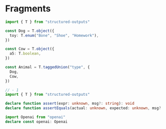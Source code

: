 # Fragments

```ts twoslash include animal
import { T } from "structured-outputs"

const Dog = T.object({
  toy: T.enum("Bone", "Shoe", "Homework"),
})

const Cow = T.object({
  a5: T.boolean,
})

const Animal = T.taggedUnion("type", {
  Dog,
  Cow,
})
```

```ts twoslash include import-T
// - 1
import { T } from "structured-outputs"
```

```ts twoslash include assert
declare function assert(expr: unknown, msg?: string): void
declare function assertEquals(actual: unknown, expected: unknown, msg?: string): void
```

```ts twoslash include openai
import Openai from "openai"
declare const openai: Openai
```
